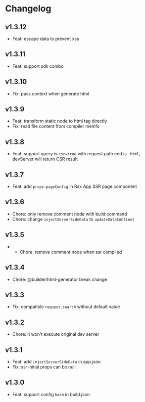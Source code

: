 # Changelog

## v1.3.12

- Feat: escape data to prevent xss

## v1.3.11

- Feat: support sdk combo

## v1.3.10

- Fix: pass context when generate html

## v1.3.9

- Feat: transform static node to html tag directly
- Fix: read file content from compiler memfs

## v1.3.8

- Feat: support query is `csr=true` with request path end is `.html`, devServer will return CSR result

## v1.3.7

- Feat: add `props.pageConfig` in Rax App SSR page component

## v1.3.6

- Chore: only remove comment node with build command
- Chore: change `injectServerSideData` to `updateDataInClient`

## v1.3.5

- - Chore: remove comment node when ssr compiled

## v1.3.4

- Chore: @builder/html-generator break change

## v1.3.3

- Fix: compatible `request.search` without default value

## v1.3.2

- Chore: it won't execute original dev server

## v1.3.1

- Feat: add `injectServerSideData` in app.json
- Fix: ssr initial props can be null

## v1.3.0

- Feat: support config `hash` in build.json
